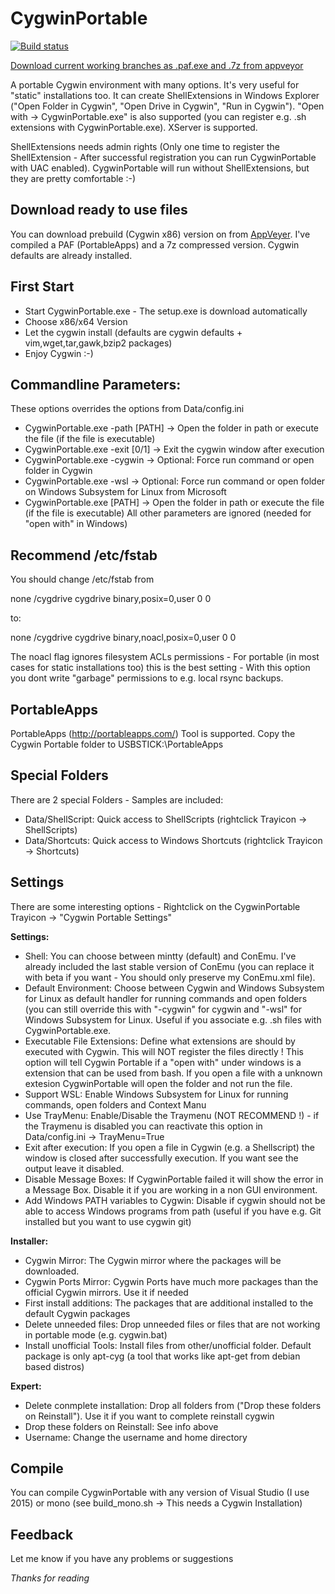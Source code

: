 CygwinPortable
==============

[![Build status](https://ci.appveyor.com/api/projects/status/nsye5j8qpf8dg45g/branch/master?svg=true)](https://ci.appveyor.com/project/GathSystems/cygwinportable/branch/master)

[Download current working branches as .paf.exe and .7z from appveyor](https://ci.appveyor.com/project/GathSystems/cygwinportable/build/artifacts)


A portable Cygwin environment with many options. It's very useful for "static" installations too. It can create ShellExtensions in Windows Explorer ("Open Folder in Cygwin", "Open Drive in Cygwin", "Run in Cygwin").  "Open with -> CygwinPortable.exe" is also supported (you can register e.g. .sh extensions with CygwinPortable.exe). XServer is supported. 

ShellExtensions needs admin rights (Only one time to register the ShellExtension - After successful registration you can run CygwinPortable with UAC enabled). CygwinPortable will run without ShellExtensions, but they are pretty comfortable :-)

Download ready to use files
-----
You can download prebuild (Cygwin x86) version on from [AppVeyer](https://ci.appveyor.com/project/GathSystems/cygwinportable/build/artifacts). I've compiled a PAF (PortableApps) and a 7z compressed version. Cygwin defaults are already installed.

First Start
-----
 - Start CygwinPortable.exe - The setup.exe is download automatically
 - Choose x86/x64 Version
 - Let the cygwin install (defaults are cygwin defaults + vim,wget,tar,gawk,bzip2 packages)
 - Enjoy Cygwin :-)

Commandline Parameters:
-----
These options overrides the options from Data/config.ini
 - CygwinPortable.exe -path [PATH] -> Open the folder in path or execute the file (if the file is executable)  
 - CygwinPortable.exe -exit [0/1]	-> Exit the cygwin window after execution
 - CygwinPortable.exe -cygwin	-> Optional: Force run command or open folder in Cygwin
 - CygwinPortable.exe -wsl	-> Optional: Force run command or open folder on Windows Subsystem for Linux from Microsoft
 - CygwinPortable.exe [PATH] 		-> Open the folder in path or execute the file (if the file is executable) All other parameters are ignored (needed for "open with" in Windows)

 
Recommend /etc/fstab
-----
You should change /etc/fstab from 

none /cygdrive cygdrive binary,posix=0,user 0 0

to:

none /cygdrive cygdrive binary,noacl,posix=0,user 0 0

The noacl flag ignores filesystem ACLs permissions - For portable (in most cases for static installations too) this is the best setting - With this option you dont write "garbage" permissions to e.g. local rsync backups.

 
PortableApps
-----
PortableApps (http://portableapps.com/) Tool is supported. Copy the Cygwin Portable folder to USBSTICK:\PortableApps

Special Folders
-----
There are 2 special Folders - Samples are included: 

- Data/ShellScript: Quick access to ShellScripts (rightclick Trayicon -> ShellScripts)
- Data/Shortcuts: Quick access to Windows Shortcuts (rightclick Trayicon -> Shortcuts)

Settings
-----

There are some interesting options - Rightclick on the CygwinPortable Trayicon -> "Cygwin Portable Settings"

**Settings:**

 - Shell: You can choose between mintty (default) and ConEmu. I've already included the last stable version of ConEmu (you can replace it with beta if you want - You should only preserve my ConEmu.xml file).
 - Default Environment: Choose between Cygwin and Windows Subsystem for Linux as default handler for running commands and open folders (you can still override this with "-cygwin" for cygwin and "-wsl" for Windows Subsystem for Linux. Useful if you associate e.g. .sh files with CygwinPortable.exe.
 - Executable File Extensions: Define what extensions are should by executed with Cygwin. This will NOT register the files directly ! This option will tell Cygwin Portable if a "open with" under windows is a extension that can be used from bash. If you open a file with a unknown extesion CygwinPortable will open the folder and not run the file.
 - Support WSL: Enable Windows Subsystem for Linux for running commands, open folders and Context Manu
 - Use TrayMenu: Enable/Disable the Traymenu (NOT RECOMMEND !) - if the Traymenu is disabled you can reactivate this option in Data/config.ini -> TrayMenu=True
 - Exit after execution: If you open a file in Cygwin (e.g. a Shellscript) the window is closed after successfully execution. If you want see the output leave it disabled.
 - Disable Message Boxes: If CygwinPortable failed it will show the error in a Message Box. Disable it if you are working in a non GUI environment.
 - Add Windows PATH variables to Cygwin: Disable if cygwin should not be able to access Windows programs from path (useful if you have e.g. Git installed but you want to use cygwin git)

**Installer:**

- Cygwin Mirror: The Cygwin mirror where the packages will be downloaded.
- Cygwin Ports Mirror: Cygwin Ports have much more packages than the official Cygwin mirrors. Use it if needed
- First install additions: The packages that are additional installed to the default Cygwin packages
- Delete unneeded files: Drop unneeded files  or files that are not working in portable mode (e.g. cygwin.bat)
- Install unofficial Tools: Install files from other/unofficial folder. Default package is only apt-cyg (a tool that works like apt-get from debian based distros)

**Expert:**

- Delete conmplete installation: Drop all folders from ("Drop these folders on Reinstall"). Use it if you want to complete reinstall cygwin
- Drop these folders on Reinstall: See info above
- Username: Change the username and home directory 

Compile
-----

You can compile CygwinPortable with any version of Visual Studio (I use 2015) or mono (see build_mono.sh -> This needs a Cygwin Installation)

Feedback
-----

Let me know if you have any problems or suggestions

*Thanks for reading*
